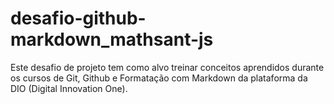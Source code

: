 # desafio-github-markdown_mathsant-js
Este desafio de projeto tem como alvo treinar conceitos aprendidos durante os cursos de Git, Github e Formatação com Markdown da plataforma da DIO (Digital Innovation One).
